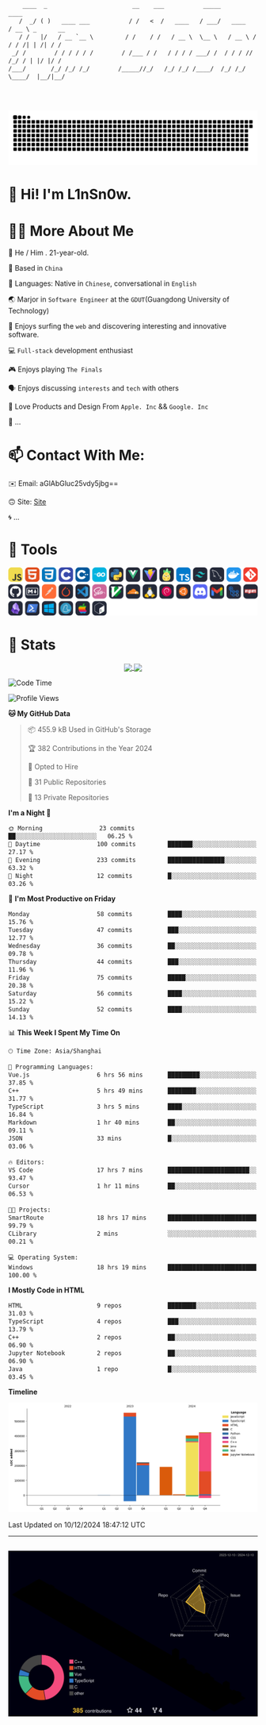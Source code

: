 ```

    ____  _                        __    ___           _____           ____           
   /  _/ ( )   ____ ___           / /   <  /   ____   / ___/   ____   / __ \ _      __
   / /   |/   / __ `__ \         / /    / /   / __ \  \__ \   / __ \ / / / /| | /| / /
 _/ /        / / / / / /        / /___ / /   / / / / ___/ /  / / / // /_/ / | |/ |/ / 
/___/       /_/ /_/ /_/        /_____//_/   /_/ /_/ /____/  /_/ /_/ \____/  |__/|__/  
                                                                                      
                                          

```
##
![](https://raw.githubusercontent.com/lin-snow/lin-snow/output/github-contribution-grid-snake-dark.svg)

# 👋 Hi! I'm L1nSn0w.

# 👨‍💻 More About Me

🤠 He / Him . 21-year-old.

🎈 Based in `China`
  
🤔 Languages: Native in `Chinese`, conversational in `English`

🌏 Marjor in `Software Engineer` at the `GDUT`(Guangdong University of Technology)

🛟 Enjoys surfing the `web` and discovering interesting and innovative software.

💻 `Full-stack` development enthusiast

🎮 Enjoys playing `The Finals`

🗣️ Enjoys discussing `interests` and `tech` with others

👾 Love Products and Design From `Apple. Inc` && `Google. Inc`  

🤪 ...

# 📫 Contact With Me:

✉️ Email: aGlAbGluc25vdy5jbg==

🙃 Site: [Site](https://linsnow.cn)

🌀 ...

# 🔮 Tools
![My Tools](./icons/tools.svg)

<!-- ![My Skills](https://skillicons.dev/icons?i=js,html,css,c,cpp,go,py,vue,vite,pinia,ts,tailwind,mysql,docker,git,github,md,postman,pytorch,vscode,sass,vim,cloudflare,linux,debian,ubuntu,discord,gmail,githubactions,npm,obsidian,powershell,windows,yarn,apple,bash) -->

<!-- 
<img src="./icons/github-mark.svg" width="50"  alt="Github"> <img src="./icons/vscode.svg" width="50" alt="VScode"> <img src="./icons/obsidian-logo-gradient.svg" width="50" alt="Obsidian"> <img src="./icons/Windows_logo_-_2021.svg.png" width="50" alt="Windows 11"> <img src="./icons/postman-icon.png" width="50" alt="POSTMAN"> <img src="./icons/Git-Icon-1788C.png" width="50" alt="Git"> ... -->

# 🍟 Stats

<div style="text-align: center;">
    <a href="https://github.com/lin-snow">
        <img align="center" src="https://githubstat.linsnow.cn/api/top-langs/?username=lin-snow&layout=compact" />
    </a>
    <a href="https://github.com/lin-snow">
        <img align="center" src="https://githubstat.linsnow.cn/api?username=lin-snow&count_private=true&show_icons=true&theme=ambient_gradient" />
    </a>
</div>

<!--START_SECTION:waka-->
![Code Time](http://img.shields.io/badge/Code%20Time-318%20hrs%2026%20mins-blue)

![Profile Views](http://img.shields.io/badge/Profile%20Views-2-blue)

**🐱 My GitHub Data** 

> 📦 455.9 kB Used in GitHub's Storage 
 > 
> 🏆 382 Contributions in the Year 2024
 > 
> 💼 Opted to Hire
 > 
> 📜 31 Public Repositories 
 > 
> 🔑 13 Private Repositories 
 > 
**I'm a Night 🦉** 

```text
🌞 Morning                23 commits          ██░░░░░░░░░░░░░░░░░░░░░░░   06.25 % 
🌆 Daytime                100 commits         ███████░░░░░░░░░░░░░░░░░░   27.17 % 
🌃 Evening                233 commits         ████████████████░░░░░░░░░   63.32 % 
🌙 Night                  12 commits          █░░░░░░░░░░░░░░░░░░░░░░░░   03.26 % 
```
📅 **I'm Most Productive on Friday** 

```text
Monday                   58 commits          ████░░░░░░░░░░░░░░░░░░░░░   15.76 % 
Tuesday                  47 commits          ███░░░░░░░░░░░░░░░░░░░░░░   12.77 % 
Wednesday                36 commits          ██░░░░░░░░░░░░░░░░░░░░░░░   09.78 % 
Thursday                 44 commits          ███░░░░░░░░░░░░░░░░░░░░░░   11.96 % 
Friday                   75 commits          █████░░░░░░░░░░░░░░░░░░░░   20.38 % 
Saturday                 56 commits          ████░░░░░░░░░░░░░░░░░░░░░   15.22 % 
Sunday                   52 commits          ████░░░░░░░░░░░░░░░░░░░░░   14.13 % 
```


📊 **This Week I Spent My Time On** 

```text
🕑︎ Time Zone: Asia/Shanghai

💬 Programming Languages: 
Vue.js                   6 hrs 56 mins       █████████░░░░░░░░░░░░░░░░   37.85 % 
C++                      5 hrs 49 mins       ████████░░░░░░░░░░░░░░░░░   31.77 % 
TypeScript               3 hrs 5 mins        ████░░░░░░░░░░░░░░░░░░░░░   16.84 % 
Markdown                 1 hr 40 mins        ██░░░░░░░░░░░░░░░░░░░░░░░   09.11 % 
JSON                     33 mins             █░░░░░░░░░░░░░░░░░░░░░░░░   03.06 % 

🔥 Editors: 
VS Code                  17 hrs 7 mins       ███████████████████████░░   93.47 % 
Cursor                   1 hr 11 mins        ██░░░░░░░░░░░░░░░░░░░░░░░   06.53 % 

🐱‍💻 Projects: 
SmartRoute               18 hrs 17 mins      █████████████████████████   99.79 % 
CLibrary                 2 mins              ░░░░░░░░░░░░░░░░░░░░░░░░░   00.21 % 

💻 Operating System: 
Windows                  18 hrs 19 mins      █████████████████████████   100.00 % 
```

**I Mostly Code in HTML** 

```text
HTML                     9 repos             ████████░░░░░░░░░░░░░░░░░   31.03 % 
TypeScript               4 repos             ███░░░░░░░░░░░░░░░░░░░░░░   13.79 % 
C++                      2 repos             ██░░░░░░░░░░░░░░░░░░░░░░░   06.90 % 
Jupyter Notebook         2 repos             ██░░░░░░░░░░░░░░░░░░░░░░░   06.90 % 
Java                     1 repo              █░░░░░░░░░░░░░░░░░░░░░░░░   03.45 % 
```



**Timeline**

![Lines of Code chart](https://raw.githubusercontent.com/lin-snow/lin-snow/main/assets/bar_graph.png)


 Last Updated on 10/12/2024 18:47:12 UTC
<!--END_SECTION:waka-->



---
##
![](./profile-3d-contrib/profile-night-rainbow.svg)
